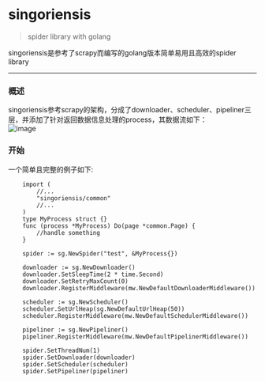 # singoriensis

> spider library with golang

singoriensis是参考了scrapy而编写的golang版本简单易用且高效的spider library

---

### 概述

singoriensis参考scrapy的架构，分成了downloader、scheduler、pipeliner三层，并添加了针对返回数据信息处理的process，其数据流如下：<br/>
![image](https://github.com/ErosZy/ShowHand/blob/master/psb.gif)


### 开始

一个简单且完整的例子如下:
```golang
    import (
        //...
        "singoriensis/common"
        //...
    )
    type MyProcess struct {}
    func (process *MyProcess) Do(page *common.Page) {
        //handle something
    }
```


```golang
    spider := sg.NewSpider("test", &MyProcess{})
    
    downloader := sg.NewDownloader()
    downloader.SetSleepTime(2 * time.Second)
    downloader.SetRetryMaxCount(0)
    downloader.RegisterMiddleware(mw.NewDefaultDownloaderMiddleware())

    scheduler := sg.NewScheduler()
    scheduler.SetUrlHeap(sg.NewDefaultUrlHeap(50))
    scheduler.RegisterMiddleware(mw.NewDefaultSchedulerMiddleware())

    pipeliner := sg.NewPipeliner()
    pipeliner.RegisterMiddleware(mw.NewDefaultPipelinerMiddleware())

    spider.SetThreadNum(1)
    spider.SetDownloader(downloader)
    spider.SetScheduler(scheduler)
    spider.SetPipeliner(pipeliner)
```